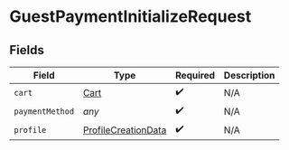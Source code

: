 # GuestPaymentInitializeRequest


## Fields

| Field                                                             | Type                                                              | Required                                                          | Description                                                       |
| ----------------------------------------------------------------- | ----------------------------------------------------------------- | ----------------------------------------------------------------- | ----------------------------------------------------------------- |
| `cart`                                                            | [Cart](../../models/shared/cart.md)                               | :heavy_check_mark:                                                | N/A                                                               |
| `paymentMethod`                                                   | *any*                                                             | :heavy_check_mark:                                                | N/A                                                               |
| `profile`                                                         | [ProfileCreationData](../../models/shared/profilecreationdata.md) | :heavy_check_mark:                                                | N/A                                                               |